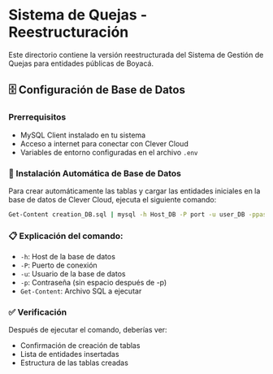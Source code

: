 # Sistema de Quejas - Reestructuración

Este directorio contiene la versión reestructurada del Sistema de Gestión de Quejas para entidades públicas de Boyacá.

## 🗄️ Configuración de Base de Datos

### Prerrequisitos
- MySQL Client instalado en tu sistema
- Acceso a internet para conectar con Clever Cloud
- Variables de entorno configuradas en el archivo `.env`

### 🚀 Instalación Automática de Base de Datos

Para crear automáticamente las tablas y cargar las entidades iniciales en la base de datos de Clever Cloud, ejecuta el siguiente comando:

```bash
Get-Content creation_DB.sql | mysql -h Host_DB -P port -u user_DB -ppassword_DB
```

### 📋 Explicación del comando:

- `-h`: Host de la base de datos
- `-P`: Puerto de conexión
- `-u`: Usuario de la base de datos
- `-p`: Contraseña (sin espacio después de -p)
- `Get-Content`: Archivo SQL a ejecutar

### ✅ Verificación

Después de ejecutar el comando, deberías ver:
- Confirmación de creación de tablas
- Lista de entidades insertadas
- Estructura de las tablas creadas
